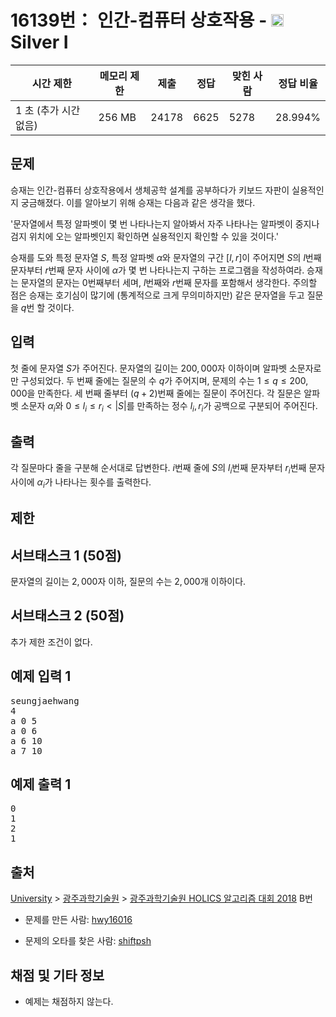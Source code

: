 # 16139번： 인간-컴퓨터 상호작용 - <img src="https://static.solved.ac/tier_small/10.svg" style="height:20px" /> Silver I



| 시간 제한 | 메모리 제한 | 제출 | 정답 | 맞힌 사람 | 정답 비율 |
| --- | --- | --- | --- | --- | --- |
| 1 초 (추가 시간 없음) | 256 MB | 24178 | 6625 | 5278 | 28.994% |
## 문제

승재는 인간-컴퓨터 상호작용에서 생체공학 설계를 공부하다가 키보드 자판이 실용적인지 궁금해졌다. 이를 알아보기 위해 승재는 다음과 같은 생각을 했다. 

'문자열에서 특정 알파벳이 몇 번 나타나는지 알아봐서 자주 나타나는 알파벳이 중지나 검지 위치에 오는 알파벳인지 확인하면 실용적인지 확인할 수 있을 것이다.'

승재를 도와 특정 문자열 $S$, 특정 알파벳 $\alpha$와 문자열의 구간 $[l,r]$이 주어지면 $S$의 $l$번째 문자부터 $r$번째 문자 사이에 $\alpha$가 몇 번 나타나는지 구하는 프로그램을 작성하여라. 승재는 문자열의 문자는 $0$번째부터 세며, $l$번째와 $r$번째 문자를 포함해서 생각한다. 주의할 점은 승재는 호기심이 많기에 (통계적으로 크게 무의미하지만) 같은 문자열을 두고 질문을 $q$번 할 것이다.

## 입력

첫 줄에 문자열 $S$가 주어진다. 문자열의 길이는 $200,000$자 이하이며 알파벳 소문자로만 구성되었다. 두 번째 줄에는 질문의 수 $q$가 주어지며, 문제의 수는 $1\leq q\leq 200,000$을 만족한다. 세 번째 줄부터 $(q+2)$번째 줄에는 질문이 주어진다. 각 질문은 알파벳 소문자 $\alpha_i$와 $0\leq l_i\leq r_i<|S|$를 만족하는 정수 $l_i,r_i$가 공백으로 구분되어 주어진다.

## 출력

각 질문마다 줄을 구분해 순서대로 답변한다. $i$번째 줄에 $S$의 $l_i$번째 문자부터 $r_i$번째 문자 사이에 $\alpha_i$가 나타나는 횟수를 출력한다.

## 제한

## 서브태스크 1 (50점)

문자열의 길이는 $2,000$자 이하, 질문의 수는 $2,000$개 이하이다.

## 서브태스크 2 (50점)

추가 제한 조건이 없다.

## 예제 입력 1

<pre>seungjaehwang
4
a 0 5
a 0 6
a 6 10
a 7 10</pre>
## 예제 출력 1

<pre>0
1
2
1</pre>
## 출처

[University](/category/5) > [광주과학기술원](/category/434) > [광주과학기술원 HOLICS 알고리즘 대회 2018](/category/detail/1916) B번

- 문제를 만든 사람: [hwy16016](/user/hwy16016)

- 문제의 오타를 찾은 사람: [shiftpsh](/user/shiftpsh)

## 채점 및 기타 정보

- 예제는 채점하지 않는다.